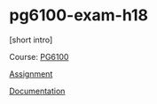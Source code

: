# pg6100-exam-h18

[short intro]

Course: <a href="https://github.com/arcuri82/testing_security_development_enterprise_systems">PG6100</a>

[ Assignment ](docs/PG6100%20Enterpriseprogrammering%202%20OPPGAVE%2019.10.18%20kl%2009.pdf)

[ Documentation ](docs/README.md)